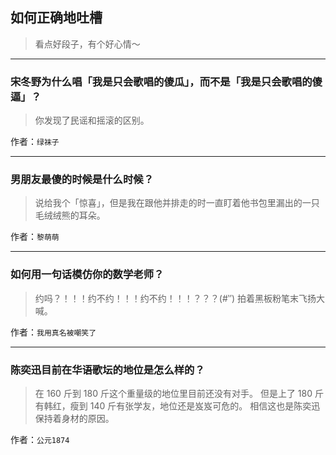 ## 如何正确地吐槽

> 看点好段子，有个好心情～


 
---

### 宋冬野为什么唱「我是只会歌唱的傻瓜」，而不是「我是只会歌唱的傻逼」？

> 你发现了民谣和摇滚的区别。


作者：`绿袜子`

---

### 男朋友最傻的时候是什么时候？

> 说给我个「惊喜」，但是我在跟他并排走的时一直盯着他书包里漏出的一只毛绒绒熊的耳朵。


作者：`黎萌萌`

---

### 如何用一句话模仿你的数学老师？

> 约吗？！！！约不约！！！约不约！！！？？？(#‵′)
> 拍着黑板粉笔末飞扬大喊。


作者：`我用真名被嘲笑了`

---

### 陈奕迅目前在华语歌坛的地位是怎么样的？

> 在 160 斤到 180 斤这个重量级的地位里目前还没有对手。
> 但是上了 180 斤有韩红，瘦到 140 斤有张学友，地位还是岌岌可危的。
> 相信这也是陈奕迅保持着身材的原因。


作者：`公元1874`
